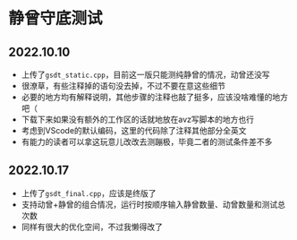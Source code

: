 # 静曾守底测试

## 2022.10.10

- 上传了`gsdt_static.cpp`，目前这一版只能测纯静曾的情况，动曾还没写
- 很潦草，有些注释掉的语句没去掉，不过不要在意这些细节
- 必要的地方均有解释说明，其他步骤的注释也敲了挺多，应该没啥难懂的地方吧（
- 下载下来如果没有额外的工作区的话就地放在avz写脚本的地方也行
- 考虑到VScode的默认编码，这里的代码除了注释其他部分全英文
- 有能力的读者可以拿这玩意儿改改去测蹦极，毕竟二者的测试条件差不多
&nbsp;

## 2022.10.17

- 上传了`gsdt_final.cpp`，应该是终版了
- 支持动曾+静曾的组合情况，运行时按顺序输入静曾数量、动曾数量和测试总次数
- 同样有很大的优化空间，不过我懒得改了
&nbsp;
